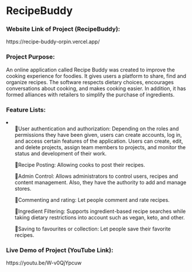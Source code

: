 # RecipeBuddy
<h3>Website Link of Project (RecipeBuddy):</h3> <link> https://recipe-buddy-orpin.vercel.app/</link>
<h3>Project Purpose:</h3>
<p>An online application called Recipe Buddy was created to improve the cooking experience for foodies. It gives users a platform to share, find and organize recipes. The software respects dietary choices, encourages conversations about cooking, and makes cooking easier. In addition, it has formed alliances with retailers to simplify the purchase of ingredients.</p>
<h3>Feature Lists:</h3>
<li>
  <ul>User authentication and authorization: Depending on the roles and permissions they have been given, users can create accounts, log in, and access certain features of the application. Users can create, edit, and delete projects, assign team members to projects, and monitor the status and development of their work. </ul>
  <ul>Recipe Posting: Allowing cooks to post their recipes.</ul>
  <ul>Admin Control: Allows administrators to control users, recipes and content management. Also, they have the authority to add and manage stores.</ul>
  <ul>Commenting and rating: Let people comment and rate recipes.</ul>
  <ul>Ingredient Filtering: Supports ingredient-based recipe searches while taking dietary restrictions into account such as vegan, keto, and other.</ul>
  <ul>Saving to favourites or collection: Let people save their favorite recipes.</ul>
</li>
<h3>Live Demo of Project (YouTube Link):</h3> <link>https://youtu.be/W-v0QjYpcuw</link>
